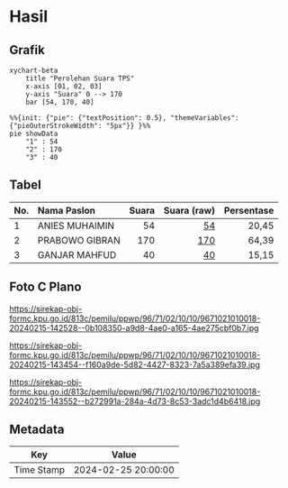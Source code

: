 # Hasil

## Grafik

```mermaid
xychart-beta
    title "Perolehan Suara TPS"
    x-axis [01, 02, 03]
    y-axis "Suara" 0 --> 170
    bar [54, 170, 40]
```

```mermaid
%%{init: {"pie": {"textPosition": 0.5}, "themeVariables": {"pieOuterStrokeWidth": "5px"}} }%%
pie showData
    "1" : 54
    "2" : 170
    "3" : 40
```

## Tabel

| No. | Nama Paslon    | Suara | Suara (raw) | Persentase |
|:--- |:-------------- | -----:| -----------:| ----------:|
| 1   | ANIES MUHAIMIN | 54    | [54][p-1]   | 20,45      |
| 2   | PRABOWO GIBRAN | 170   | [170][p-2]  | 64,39      |
| 3   | GANJAR MAHFUD  | 40    | [40][p-3]   | 15,15      |


[p-1]: https://github.com/gigit-pemilu/pemilu-2024-96-papua-barat-daya/blob/main/pilpres/hitung-suara/sub/96-papua-barat-daya/sub/71-kota-sorong/sub/02-sorong-timur/sub/1010-klamana/sub/018-tps/sub/paslon-1.txt
[p-2]: https://github.com/gigit-pemilu/pemilu-2024-96-papua-barat-daya/blob/main/pilpres/hitung-suara/sub/96-papua-barat-daya/sub/71-kota-sorong/sub/02-sorong-timur/sub/1010-klamana/sub/018-tps/sub/paslon-2.txt
[p-3]: https://github.com/gigit-pemilu/pemilu-2024-96-papua-barat-daya/blob/main/pilpres/hitung-suara/sub/96-papua-barat-daya/sub/71-kota-sorong/sub/02-sorong-timur/sub/1010-klamana/sub/018-tps/sub/paslon-3.txt

## Foto C Plano

https://sirekap-obj-formc.kpu.go.id/813c/pemilu/ppwp/96/71/02/10/10/9671021010018-20240215-142528--0b108350-a9d8-4ae0-a165-4ae275cbf0b7.jpg

https://sirekap-obj-formc.kpu.go.id/813c/pemilu/ppwp/96/71/02/10/10/9671021010018-20240215-143454--f160a9de-5d82-4427-8323-7a5a389efa39.jpg

https://sirekap-obj-formc.kpu.go.id/813c/pemilu/ppwp/96/71/02/10/10/9671021010018-20240215-143552--b272991a-284a-4d73-8c53-3adc1d4b6418.jpg


## Metadata

| Key        | Value               |
| ---------- | ------------------- |
| Time Stamp | 2024-02-25 20:00:00 |



